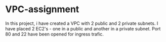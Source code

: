 # VPC-assignment
In this project, i have created a VPC with 2 public and 2 private subnets.
I have placed 2 EC2's - one in a public and another in a private subnet.
Port 80 and 22 have been opened for ingress trafic.
